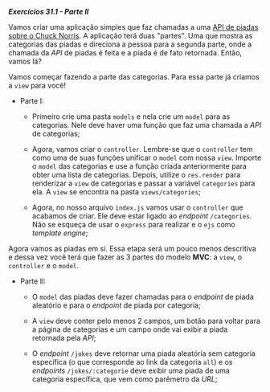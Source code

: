 _**Exercícios 31.1 - Parte II**_

Vamos criar uma aplicação simples que faz chamadas a uma [API de piadas sobre o Chuck Norris](https://api.chucknorris.io/). A aplicação terá duas "partes". Uma que mostra as categorias das piadas e direciona a pessoa para a segunda parte, onde a chamada da _API_ de piadas é feita e a piada é de fato retornada. Então, vamos lá?

Vamos começar fazendo a parte das categorias. Para essa parte já criamos a `view` para você!

 - Parte I:

   - Primeiro crie uma pasta `models` e nela crie um `model` para as categorias. Nele deve haver uma função que faz uma chamada a _API_ de categorias;

   - Agora, vamos criar o `controller`. Lembre-se que o `controller` tem como uma de suas funções unificar o `model` com nossa `view`. Importe o `model` das categorias e use a função criada anteriormente para obter uma lista de categorias. Depois, utilize o `res.render` para renderizar a `view` de categorias e passar a variável `categories` para ela. A `view` se encontra na pasta `views/categories`;

   - Agora, no nosso arquivo `index.js` vamos usar o `controller` que acabamos de criar. Ele deve estar ligado ao _endpoint_ `/categories`. Não se esqueça de usar o `express` para realizar e o `ejs` como _template engine_;

Agora vamos as piadas em si. Essa etapa será um pouco menos descritiva e dessa vez você terá que fazer as 3 partes do modelo **MVC**: a `view`, o `controller` e o `model`.

 - Parte II:

   - O `model` das piadas deve fazer chamadas para o _endpoint_ de piada aleatório e para o _endpoint_ de piada por categoria;

   - A `view` deve conter pelo menos 2 campos, um botão para voltar para a página de categorias e um campo onde vai exibir a piada retornada pela _API_;
  
   - O _endpoint_ `/jokes` deve retornar uma piada aleatória sem categoria específica (o que corresponde ao link da categoria `all`) e os _endpoints_ `/jokes/:categorie` deve exibir uma piada de uma categoria específica, que vem como parêmetro da _URL_;
